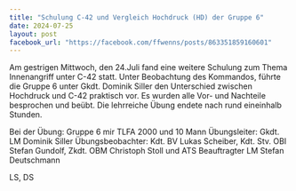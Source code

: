 ```yaml
---
title: "Schulung C-42 und Vergleich Hochdruck (HD) der Gruppe 6"
date: 2024-07-25
layout: post
facebook_url: "https://facebook.com/ffwenns/posts/863351859160601"
---
```


Am gestrigen Mittwoch, den 24.Juli fand eine weitere Schulung zum Thema Innenangriff unter C-42 statt. Unter Beobachtung des Kommandos, führte die Gruppe 6 unter Gkdt. Dominik Siller den Unterschied zwischen Hochdruck und C-42 praktisch vor. Es wurden alle Vor- und Nachteile besprochen und beübt. Die lehrreiche Übung endete nach rund eineinhalb Stunden.

Bei der Übung:
 Gruppe 6 mir TLFA 2000 und 10 Mann
 Übungsleiter: Gkdt. LM Dominik Siller
 Übungsbeobachter: Kdt. BV Lukas Scheiber, Kdt. Stv. OBI Stefan Gundolf, Zkdt. OBM Christoph Stoll und ATS Beauftragter LM Stefan Deutschmann

 LS, DS